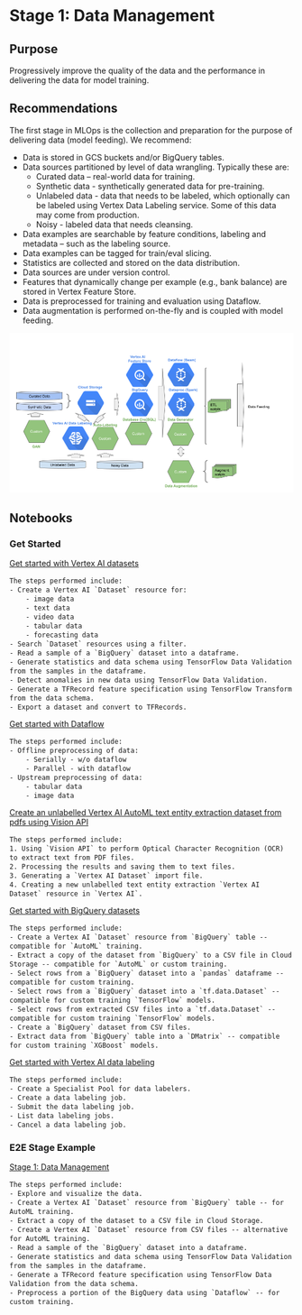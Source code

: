 # Stage 1: Data Management

## Purpose

Progressively improve the quality of the data and the performance in delivering the data for model training.

## Recommendations  

The first stage in MLOps is the collection and preparation for the purpose of delivering data (model feeding). We recommend:

- Data is stored in GCS buckets and/or BigQuery tables. 
- Data sources partitioned by level of data wrangling. Typically these are:
  - Curated data – real-world data for training.
  - Synthetic data - synthetically generated data for pre-training. 
  - Unlabeled data - data that needs to be labeled, which optionally can be labeled using Vertex Data Labeling service. Some of this data may come from production.
  - Noisy - labeled data that needs cleansing.
- Data examples are searchable by feature conditions, labeling and metadata – such as the labeling source.
- Data examples can be tagged for train/eval slicing.
- Statistics are collected and stored on the data distribution.
- Data sources are under version control.
- Features that dynamically change per example (e.g., bank balance) are stored in Vertex Feature Store.
- Data is preprocessed for training and evaluation using Dataflow.
- Data augmentation is performed on-the-fly and is coupled with model feeding.

<img src='stage1v2.png'>

## Notebooks

### Get Started

[Get started with Vertex AI datasets](get_started_vertex_datasets.ipynb)

```
The steps performed include:
- Create a Vertex AI `Dataset` resource for:
    - image data
    - text data
    - video data
    - tabular data
    - forecasting data
- Search `Dataset` resources using a filter.
- Read a sample of a `BigQuery` dataset into a dataframe.
- Generate statistics and data schema using TensorFlow Data Validation from the samples in the dataframe.
- Detect anomalies in new data using TensorFlow Data Validation.
- Generate a TFRecord feature specification using TensorFlow Transform from the data schema.
- Export a dataset and convert to TFRecords.
```

[Get started with Dataflow](get_started_dataflow.ipynb)

```
The steps performed include:
- Offline preprocessing of data:
    - Serially - w/o dataflow
    - Parallel - with dataflow
- Upstream preprocessing of data:
    - tabular data
    - image data
```

[Create an unlabelled Vertex AI AutoML text entity extraction dataset from pdfs using Vision API](get_started_with_visionapi_and_vertex_datasets.ipynb)

```
The steps performed include:
1. Using `Vision API` to perform Optical Character Recognition (OCR) to extract text from PDF files.
2. Processing the results and saving them to text files.
3. Generating a `Vertex AI Dataset` import file.
4. Creating a new unlabelled text entity extraction `Vertex AI Dataset` resource in `Vertex AI`.
```

[Get started with BigQuery datasets](get_started_bq_datasets.ipynb)

```
The steps performed include:
- Create a Vertex AI `Dataset` resource from `BigQuery` table -- compatible for `AutoML` training.
- Extract a copy of the dataset from `BigQuery` to a CSV file in Cloud Storage -- compatible for `AutoML` or custom training.
- Select rows from a `BigQuery` dataset into a `pandas` dataframe -- compatible for custom training.
- Select rows from a `BigQuery` dataset into a `tf.data.Dataset` -- compatible for custom training `TensorFlow` models.
- Select rows from extracted CSV files into a `tf.data.Dataset` -- compatible for custom training `TensorFlow` models.
- Create a `BigQuery` dataset from CSV files.
- Extract data from `BigQuery` table into a `DMatrix` -- compatible for custom training `XGBoost` models.
```

[Get started with Vertex AI data labeling](get_started_with_data_labeling.ipynb)

```
The steps performed include:
- Create a Specialist Pool for data labelers.
- Create a data labeling job.
- Submit the data labeling job.
- List data labeling jobs.
- Cancel a data labeling job.

```

### E2E Stage Example

[Stage 1: Data Management](mlops_data_management.ipynb)


```
The steps performed include:
- Explore and visualize the data.
- Create a Vertex AI `Dataset` resource from `BigQuery` table -- for AutoML training.
- Extract a copy of the dataset to a CSV file in Cloud Storage.
- Create a Vertex AI `Dataset` resource from CSV files -- alternative for AutoML training.
- Read a sample of the `BigQuery` dataset into a dataframe.
- Generate statistics and data schema using TensorFlow Data Validation from the samples in the dataframe.
- Generate a TFRecord feature specification using TensorFlow Data Validation from the data schema.
- Preprocess a portion of the BigQuery data using `Dataflow` -- for custom training.
```
